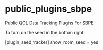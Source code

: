 # public_plugins_sbpe
Public QOL Data Tracking Plugins For SBPE

To turn on the seed in the bottom right:

[plugin_seed_tracker]
show_room_seed = yes
